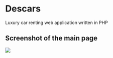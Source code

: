 # Descars
Luxury car renting web application written in PHP 

## Screenshot of the main page
![](https://i.ibb.co/tDTGcz7/Descars.png)
